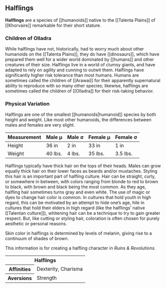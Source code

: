 ## Halflings

**Halflings** are a species of [[humanoids]]
native to the [[Talenta Plains]] of [[Khorvaire]]
remarkable for their short stature.

### Children of Olladra

While halflings have not, historically, had to
worry much about other humanoids on the
[[Talenta Plains]], they do have [[dinosaurs]],
which have prepared them well for a wider world
dominated by [[humans]] and other creatures of
their size. Halflings live in a world of clumsy
giants, and have adapted to rely on agility and
cunning to outwit them. Halflings have
significantly higher risk tolerance than most
humans. Humans are sometimes called the children
of [[Arawai]] for their apparently supernatural
ability to reproduce with so many other species;
likewise, halflings are sometimes called the
children of [[Olladra]] for their risk-taking
behavior.

### Physical Variation

Halflings are one of the smallest
[[humanoids|humanoid]] species by both height
and weight. Like most other humanoids, the
differences between males and females are
very slight.

Measurement | Male μ | Male σ | Female μ | Female σ
--- | --- | --- | --- | ---
Height | 36 in | 2 in | 33 in | 1 in
Weight | 40 lbs. | 4 lbs. | 35 lbs. | 3.5 lbs.

Halflings typically have thick hair on the tops
of their heads. Males can grow equally thick hair
on their lower faces as beards and/or mustaches.
Styling this hair is an important part of halfling
culture. Hair can be straight, curly, or somewhere
in between, with colors ranging from blonde to
red to brown to black, with brown and black being
the most common. As they age, halfling hair
sometimes turns gray and even white. The use of
magic or dyes to change hair color is common. In
cultures that hold youth in high regard, this can
be motivated by an attempt to hide one’s age,
hile in cultures that hold their elders in high
regard (like the halflings’ native
[[Talentan culture]]), whitening hair can be a
technique to try to gain greater respect. But,
like cutting or styling hair, coloration is often
chosen for purely aesthetic or personal reasons.

Skin color in halflings is determined by levels of
melanin, giving rise to a continuum of shades of
brown.

<section class="rnr">
<p>This information is for creating a halfling
character in <em>Ruins &amp; Revolutions.</em></p>
<table class="rnr-species"><tbody>
<tr><th colspan="2">Halflings</th></tr>
<tr><th>Affinities</th><td>Dexterity, Charisma</td></tr>
<tr><th>Aversions</th><td>Strength</td></tr>
</tbody></table>
</section>